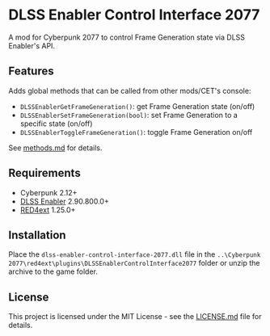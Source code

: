 # DLSS Enabler Control Interface 2077

A mod for Cyberpunk 2077 to control Frame Generation state via DLSS Enabler's API.

## Features
Adds global methods that can be called from other mods/CET's console:
- `DLSSEnablerGetFrameGeneration()`: get Frame Generation state (on/off)
- `DLSSEnablerSetFrameGeneration(bool)`: set Frame Generation to a specific state (on/off)
- `DLSSEnablerToggleFrameGeneration()`: toggle Frame Generation on/off

See [methods.md](docs/methods.md) for details.

## Requirements
+ Cyberpunk 2.12+
+ [DLSS Enabler](https://github.com/artur-graniszewski/DLSS-Enabler) 2.90.800.0+
+ [RED4ext](https://github.com/WopsS/RED4ext) 1.25.0+

## Installation
Place the `dlss-enabler-control-interface-2077.dll` file in the `..\Cyberpunk 2077\red4ext\plugins\DLSSEnablerControlInterface2077` folder or unzip the archive to the game folder.

## License
This project is licensed under the MIT License - see the [LICENSE.md](LICENSE.md) file for details.

